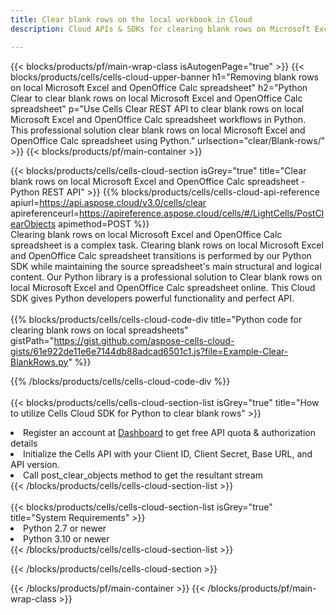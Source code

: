 ```yaml
---
title: Clear blank rows on the local workbook in Cloud 
description: Cloud APIs & SDKs for clearing blank rows on Microsoft Excel & OpenOffice Calc. Clear blank rows on local spreadsheets by the Cells Cloud API. SDK support kinds of development languages. They include Android, C#, Go, Java, NodeJS, Perl, PHP, Python, Ruby, and swift. 

---
```



{{< blocks/products/pf/main-wrap-class isAutogenPage="true" >}}
{{< blocks/products/cells/cells-cloud-upper-banner h1="Removing blank rows on local Microsoft Excel and OpenOffice Calc spreadsheet" h2="Python Clear to clear blank rows on local Microsoft Excel and OpenOffice Calc spreadsheet" p="Use Cells Clear REST API to clear blank rows on local Microsoft Excel and OpenOffice Calc spreadsheet workflows in Python. This professional solution clear blank rows on local Microsoft Excel and OpenOffice Calc spreadsheet using Python." urlsection="clear/Blank-rows/" >}}
{{< blocks/products/pf/main-container >}}

{{< blocks/products/cells/cells-cloud-section isGrey="true"  title="Clear blank rows on local Microsoft Excel and OpenOffice Calc spreadsheet - Python REST API" >}}
{{% blocks/products/cells/cells-cloud-api-reference  apiurl=https://api.aspose.cloud/v3.0/cells/clear  apireferenceurl=https://apireference.aspose.cloud/cells/#/LightCells/PostClearObjects  apimethod=POST %}}
<br/>
Clearing blank rows on local Microsoft Excel and OpenOffice Calc spreadsheet is a complex task. Clearing blank rows on local Microsoft Excel and OpenOffice Calc spreadsheet transitions is performed by our Python SDK while maintaining the source spreadsheet's main structural and logical content. Our Python library is a professional solution to Clear blank rows on local Microsoft Excel and OpenOffice Calc spreadsheet online. This Cloud SDK gives Python developers powerful functionality and perfect API.
<br/>
<br/>
{{% blocks/products/cells/cells-cloud-code-div title="Python code for clearing blank rows on local spreadsheets" gistPath="https://gist.github.com/aspose-cells-cloud-gists/61e922de11e6e7144db88adcad6501c1.js?file=Example-Clear-BlankRows.py" %}}
  
{{% /blocks/products/cells/cells-cloud-code-div  %}}
<br/>
<br/>
{{< blocks/products/cells/cells-cloud-section-list isGrey="true"  title="How to utilize Cells Cloud SDK for Python to clear blank rows" >}}
<li>Register an account at <a href="https://dashboard.aspose.cloud/">Dashboard</a> to get free API quota & authorization details</li>
<li>Initialize the Cells API with your Client ID, Client Secret, Base URL, and API version.</li>
<li>Call post_clear_objects method to get the resultant stream</li>
{{< /blocks/products/cells/cells-cloud-section-list >}}
<br/>
<br/>
{{< blocks/products/cells/cells-cloud-section-list isGrey="true"  title="System Requirements" >}}
<li>Python 2.7 or newer</li>
<li>Python 3.10 or newer</li>
{{< /blocks/products/cells/cells-cloud-section-list >}}

{{< /blocks/products/cells/cells-cloud-section >}}

{{< /blocks/products/pf/main-container >}}
{{< /blocks/products/pf/main-wrap-class >}}
